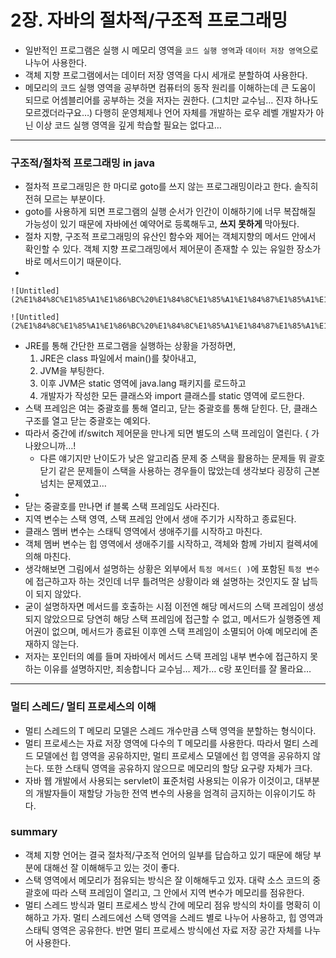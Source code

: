 # 2장. 자바의 절차적/구조적 프로그래밍

* 일반적인 프로그램은 실행 시 메모리 영역을 `코드 실행 영역`과 `데이터 저장 영역`으로 나누어 사용한다.
* 객체 지향 프로그램에서는 데이터 저장 영역을 다시 세개로 분할하여 사용한다.
* 메모리의 코드 실행 영역을 공부하면 컴퓨터의 동작 원리를 이해하는데 큰 도움이 되므로 어셈블리어를 공부하는 것을 저자는 권한다. (그치만 교수님… 진쟈 하나도 모르겠더라구요…) 다행히 운영체제나 언어 자체를 개발하는 로우 레벨 개발자가 아닌 이상 코드 실행 영역을 깊게 학습할 필요는 없다고…

***

### 구조적/절차적 프로그래밍 in java

* 절차적 프로그래밍은 한 마디로 goto를 쓰지 않는 프로그래밍이라고 한다. 솔직히 전혀 모르는 부분이다.
* goto를 사용하게 되면 프로그램의 실행 순서가 인간이 이해하기에 너무 복잡해질 가능성이 있기 때문에 자바에선 예약어로 등록해두고, **쓰지 못하게** 막아뒀다.
* 절차 지향, 구조적 프로그래밍의 유산인 함수와 제어는 객체지향의 메서드 안에서 확인할 수 있다. 객체 지향 프로그래밍에서 제어문이 존재할 수 있는 유일한 장소가 바로 메서드이기 때문이다.
*

```
![Untitled](2%E1%84%8C%E1%85%A1%E1%86%BC%20%E1%84%8C%E1%85%A1%E1%84%87%E1%85%A1%E1%84%8B%E1%85%B4%20%E1%84%8C%E1%85%A5%E1%86%AF%E1%84%8E%E1%85%A1%E1%84%8C%E1%85%A5%E1%86%A8%20%E1%84%80%E1%85%AE%E1%84%8C%E1%85%A9%E1%84%8C%E1%85%A5%E1%86%A8%20%E1%84%91%E1%85%B3%E1%84%85%E1%85%A9%E1%84%80%E1%85%B3%E1%84%85%E1%85%A2%E1%84%86%E1%85%B5%E1%86%BC%207a9cb7cec5e64f81b1cab4a2edac9e4b/Untitled%202.png)
```

```
![Untitled](2%E1%84%8C%E1%85%A1%E1%86%BC%20%E1%84%8C%E1%85%A1%E1%84%87%E1%85%A1%E1%84%8B%E1%85%B4%20%E1%84%8C%E1%85%A5%E1%86%AF%E1%84%8E%E1%85%A1%E1%84%8C%E1%85%A5%E1%86%A8%20%E1%84%80%E1%85%AE%E1%84%8C%E1%85%A9%E1%84%8C%E1%85%A5%E1%86%A8%20%E1%84%91%E1%85%B3%E1%84%85%E1%85%A9%E1%84%80%E1%85%B3%E1%84%85%E1%85%A2%E1%84%86%E1%85%B5%E1%86%BC%207a9cb7cec5e64f81b1cab4a2edac9e4b/Untitled%203.png)
```

* JRE를 통해 간단한 프로그램을 실행하는 상황을 가정하면,
  1. JRE은 class 파일에서 main()를 찾아내고,
  2. JVM을 부팅한다.
  3. 이후 JVM은 static 영역에 java.lang 패키지를 로드하고
  4. 개발자가 작성한 모든 클래스와 import 클래스를 static 영역에 로드한다.
* 스택 프레임은 여는 중괄호를 통해 열리고, 닫는 중괄호를 통해 닫힌다. 단, 클래스 구조를 열고 닫는 중괄호는 예외다.
* 따라서 중간에 if/switch 제어문을 만나게 되면 별도의 스택 프레임이 열린다. { 가 나왔으니까…!
  * 다른 얘기지만 난이도가 낮은 알고리즘 문제 중 스택을 활용하는 문제들 뭐 괄호 닫기 같은 문제들이 스택을 사용하는 경우들이 많았는데 생각보다 굉장히 근본 넘치는 문제였고…
*
* 닫는 중괄호를 만나면 if 블록 스택 프레임도 사라진다.
* 지역 변수는 스택 영역, 스택 프레임 안에서 생애 주기가 시작하고 종료된다.
* 클래스 멤버 변수는 스태틱 영역에서 생애주기를 시작하고 마친다.
* 객체 멤버 변수는 힙 영역에서 생애주기를 시작하고, 객체와 함께 가비지 컬렉셔에 의해 마친다.
* 생각해보면 그림에서 설명하는 상황은 외부에서 `특정 메서드( )`에 포함된 `특정 변수`에 접근하고자 하는 것인데 너무 틀려먹은 상황이라 왜 설명하는 것인지도 잘 납득이 되지 않았다.
* 굳이 설명하자면 메서드를 호출하는 시점 이전엔 해당 메서드의 스택 프레임이 생성되지 않았으므로 당연히 해당 스택 프레임에 접근할 수 없고, 메서드가 실행중엔 제어권이 없으며, 메서드가 종료된 이후엔 스택 프레임이 소멸되어 아예 메모리에 존재하지 않는다.
* 저자는 포인터의 예를 들며 자바에서 메서드 스택 프레임 내부 변수에 접근하지 못하는 이유를 설명하지만, 죄송합니다 교수님… 제가… c랑 포인터를 잘 몰라요…

***

### 멀티 스레드/ 멀티 프로세스의 이해

* 멀티 스레드의 T 메모리 모델은 스레드 개수만큼 스택 영역을 분할하는 형식이다.
* 멀티 프로세스는 자료 저장 영역에 다수의 T 메모리를 사용한다. 따라서 멀티 스레드 모델에선 힙 영역을 공유하지만, 멀티 프로세스 모델에선 힙 영역을 공유하지 않는다. 또한 스태틱 영역을 공유하지 않으므로 메모리의 할당 요구량 자체가 크다.
* 자바 웹 개발에서 사용되는 servlet이 표준처럼 사용되는 이유가 이것이고, 대부분의 개발자들이 재할당 가능한 전역 변수의 사용을 엄격히 금지하는 이유이기도 하다.

### summary

* 객체 지향 언어는 결국 절차적/구조적 언어의 일부를 답습하고 있기 때문에 해당 부분에 대해선 잘 이해해두고 있는 것이 좋다.
* 스택 영역에서 메모리가 점유되는 방식은 잘 이해해두고 있자. 대략 소스 코드의 중괄호에 따라 스택 프레임이 열리고, 그 안에서 지역 변수가 메모리를 점유한다.
* 멀티 스레드 방식과 멀티 프로세스 방식 간에 메모리 점유 방식의 차이를 명확히 이해하고 가자. 멀티 스레드에선 스택 영역을 스레드 별로 나누어 사용하고, 힙 영역과 스태틱 영역은 공유한다. 반면 멀티 프로세스 방식에선 자료 저장 공간 자체를 나누어 사용한다.
